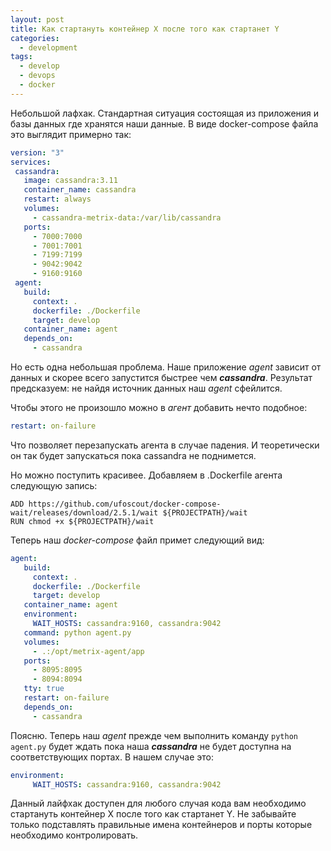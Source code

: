 ```yaml
---
layout: post
title: Как стартануть контейнер X после того как стартанет Y
categories:
  - development
tags:
  - develop
  - devops
  - docker
---
```


Небольшой лафхак. Стандартная ситуация состоящая из приложения и базы данных где хранятся наши данные. В виде docker-compose файла это выглядит примерно так:

```yaml
version: "3"
services:
 cassandra:
   image: cassandra:3.11
   container_name: cassandra
   restart: always
   volumes:
     - cassandra-metrix-data:/var/lib/cassandra
   ports:
     - 7000:7000
     - 7001:7001
     - 7199:7199
     - 9042:9042
     - 9160:9160
 agent:
   build:
     context: .
     dockerfile: ./Dockerfile
     target: develop
   container_name: agent
   depends_on:
     - cassandra
```

Но есть одна небольшая проблема. Наше приложение *agent* зависит от данных и скорее всего запустится быстрее чем ***cassandra***. Результат предсказуем: не найдя источник данных наш *agent* сфейлится.

Чтобы этого не произошло можно в *агент* добавить нечто подобное:

```yaml
restart: on-failure
```

Что позволяет перезапускать агента в случае падения. И теоретически он так будет запускаться пока cassandra не поднимется.

Но можно поступить красивее. Добавляем в .Dockerfile агента следующую запись:

```docker
ADD https://github.com/ufoscout/docker-compose-wait/releases/download/2.5.1/wait ${PROJECTPATH}/wait
RUN chmod +x ${PROJECTPATH}/wait
```

Теперь наш *docker-compose* файл примет следующий вид:

```yaml
agent:
   build:
     context: .
     dockerfile: ./Dockerfile
     target: develop
   container_name: agent
   environment:
     WAIT_HOSTS: cassandra:9160, cassandra:9042
   command: python agent.py
   volumes:
     - .:/opt/metrix-agent/app
   ports:
     - 8095:8095
     - 8094:8094
   tty: true
   restart: on-failure
   depends_on:
     - cassandra
```

Поясню. Теперь наш *agent* прежде чем выполнить команду ```python agent.py``` будет ждать пока наша ***cassandra*** не будет доступна на соответствующих портах. В нашем случае это:

```yaml
environment:
     WAIT_HOSTS: cassandra:9160, cassandra:9042
```

Данный лайфхак доступен для любого случая кода вам необходимо стартануть контейнер X после того как стартанет Y. Не забывайте только подставлять правильные имена контейнеров и порты которые необходимо контролировать.